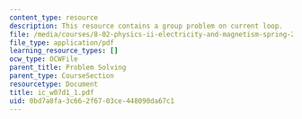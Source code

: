 ```yaml
---
content_type: resource
description: This resource contains a group problem on current loop.
file: /media/courses/8-02-physics-ii-electricity-and-magnetism-spring-2007/0bd7a8fa3c662f6703ce448090da67c1_ic_w07d1_1.pdf
file_type: application/pdf
learning_resource_types: []
ocw_type: OCWFile
parent_title: Problem Solving
parent_type: CourseSection
resourcetype: Document
title: ic_w07d1_1.pdf
uid: 0bd7a8fa-3c66-2f67-03ce-448090da67c1
---
```


